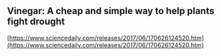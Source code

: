 ## Vinegar: A cheap and simple way to help plants fight drought
  
  [https://www.sciencedaily.com/releases/2017/06/170626124520.htm](https://www.sciencedaily.com/releases/2017/06/170626124520.htm)